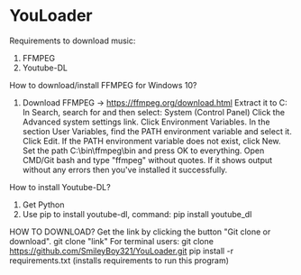 # YouLoader

Requirements to download music:
1) FFMPEG
2) Youtube-DL

How to download/install FFMPEG for Windows 10?

1) Download FFMPEG -> https://ffmpeg.org/download.html
Extract it to C:\
In Search, search for and then select: System (Control Panel)
Click the Advanced system settings link.
Click Environment Variables. In the section User Variables, find the PATH environment variable and select it. Click Edit. If the PATH environment variable does not exist, click New.
Set the path C:\bin\ffmpeg\bin and press OK to everything.
Open CMD/Git bash and type "ffmpeg" without quotes. If it shows output without any errors then you've installed it successfully.

How to install Youtube-DL?
1) Get Python
2) Use pip to install youtube-dl, command: pip install youtube_dl

HOW TO DOWNLOAD?
Get the link by clicking the button "Git clone or download". git clone "link"
For terminal users: git clone https://github.com/SmileyBoy321/YouLoader.git
pip install -r requirements.txt (installs requirements to run this program)
